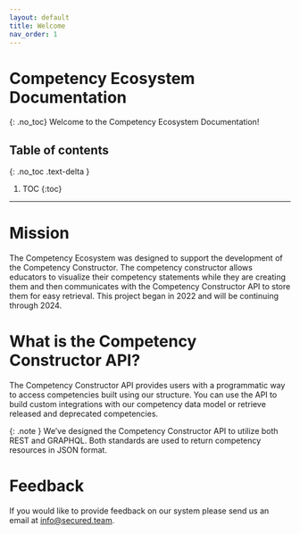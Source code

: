 ```yaml
---
layout: default
title: Welcome
nav_order: 1
---
```

# Competency Ecosystem Documentation
{: .no_toc}
Welcome to the Competency Ecosystem Documentation!

## Table of contents
{: .no_toc .text-delta }
1. TOC
{:toc}
---

# Mission
The Competency Ecosystem was designed to support the development of the Competency Constructor. The competency constructor allows educators to visualize their competency statements while they are creating them and then communicates with the Competency Constructor API to store them for easy retrieval. This project began in 2022 and will be continuing through 2024. 

# What is the Competency Constructor API?
The Competency Constructor API provides users with a programmatic way to access competencies built using our structure. You can use the API to build custom integrations with our competency data model or retrieve released and deprecated competencies.
 
{: .note }
We’ve designed the Competency Constructor API to utilize both REST and GRAPHQL. Both standards are used to return competency resources in JSON format.


# Feedback
If you would like to provide feedback on our system please send us an email at info@secured.team. 

